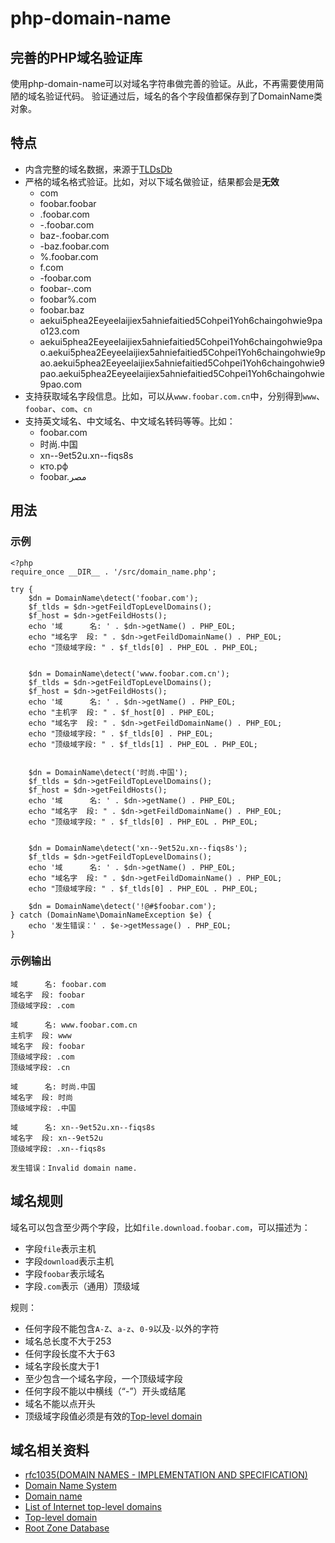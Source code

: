 # php-domain-name
## 完善的PHP域名验证库

使用php-domain-name可以对域名字符串做完善的验证。从此，不再需要使用简陋的域名验证代码。
验证通过后，域名的各个字段值都保存到了DomainName类对象。

## 特点
* 内含完整的域名数据，来源于[TLDsDb](https://github.com/fifilyu/TLDsDb)
* 严格的域名格式验证。比如，对以下域名做验证，结果都会是**无效**
    * com
    * foobar.foobar
    * .foobar.com
    * -.foobar.com
    * baz-.foobar.com
    * -baz.foobar.com
    * %.foobar.com
    * f.com
    * -foobar.com
    * foobar-.com
    * foobar%.com
    * foobar.baz
    * aekui5phea2Eeyeelaijiex5ahniefaitied5Cohpei1Yoh6chaingohwie9pao123.com
    * aekui5phea2Eeyeelaijiex5ahniefaitied5Cohpei1Yoh6chaingohwie9pao.aekui5phea2Eeyeelaijiex5ahniefaitied5Cohpei1Yoh6chaingohwie9pao.aekui5phea2Eeyeelaijiex5ahniefaitied5Cohpei1Yoh6chaingohwie9pao.aekui5phea2Eeyeelaijiex5ahniefaitied5Cohpei1Yoh6chaingohwie9pao.com
* 支持获取域名字段信息。比如，可以从`www.foobar.com.cn`中，分别得到`www`、`foobar`、`com`、`cn`
* 支持英文域名、中文域名、中文域名转码等等。比如：
    * foobar.com
    * 时尚.中国
    * xn--9et52u.xn--fiqs8s
    * кто.рф
    * foobar.مصر

## 用法

### 示例

    <?php
    require_once __DIR__ . '/src/domain_name.php';
    
    try {
        $dn = DomainName\detect('foobar.com');
        $f_tlds = $dn->getFeildTopLevelDomains();
        $f_host = $dn->getFeildHosts();
        echo '域      名: ' . $dn->getName() . PHP_EOL;
        echo "域名字  段: " . $dn->getFeildDomainName() . PHP_EOL;
        echo "顶级域字段: " . $f_tlds[0] . PHP_EOL . PHP_EOL;
    
    
        $dn = DomainName\detect('www.foobar.com.cn');
        $f_tlds = $dn->getFeildTopLevelDomains();
        $f_host = $dn->getFeildHosts();
        echo '域      名: ' . $dn->getName() . PHP_EOL;
        echo "主机字  段: " . $f_host[0] . PHP_EOL;
        echo "域名字  段: " . $dn->getFeildDomainName() . PHP_EOL;
        echo "顶级域字段: " . $f_tlds[0] . PHP_EOL;
        echo "顶级域字段: " . $f_tlds[1] . PHP_EOL . PHP_EOL;
    
    
        $dn = DomainName\detect('时尚.中国');
        $f_tlds = $dn->getFeildTopLevelDomains();
        $f_host = $dn->getFeildHosts();
        echo '域      名: ' . $dn->getName() . PHP_EOL;
        echo "域名字  段: " . $dn->getFeildDomainName() . PHP_EOL;
        echo "顶级域字段: " . $f_tlds[0] . PHP_EOL . PHP_EOL;
    
    
        $dn = DomainName\detect('xn--9et52u.xn--fiqs8s');
        $f_tlds = $dn->getFeildTopLevelDomains();
        echo '域      名: ' . $dn->getName() . PHP_EOL;
        echo "域名字  段: " . $dn->getFeildDomainName() . PHP_EOL;
        echo "顶级域字段: " . $f_tlds[0] . PHP_EOL . PHP_EOL;
    
        $dn = DomainName\detect('!@#$foobar.com');
    } catch (DomainName\DomainNameException $e) {
        echo '发生错误：' . $e->getMessage() . PHP_EOL;
    }

### 示例输出

    域      名: foobar.com
    域名字  段: foobar
    顶级域字段: .com
    
    域      名: www.foobar.com.cn
    主机字  段: www
    域名字  段: foobar
    顶级域字段: .com
    顶级域字段: .cn
    
    域      名: 时尚.中国
    域名字  段: 时尚
    顶级域字段: .中国
    
    域      名: xn--9et52u.xn--fiqs8s
    域名字  段: xn--9et52u
    顶级域字段: .xn--fiqs8s
    
    发生错误：Invalid domain name.


## 域名规则

域名可以包含至少两个字段，比如`file.download.foobar.com`，可以描述为：
* 字段`file`表示主机
* 字段`download`表示主机
* 字段`foobar`表示域名
* 字段`.com`表示（通用）顶级域

规则：
* 任何字段不能包含`A-Z`、`a-z`、`0-9`以及`-`以外的字符
* 域名总长度不大于253
* 任何字段长度不大于63
* 域名字段长度大于1
* 至少包含一个域名字段，一个顶级域字段
* 任何字段不能以中横线（“-”）开头或结尾
* 域名不能以点开头
* 顶级域字段值必须是有效的[Top-level domain](https://en.wikipedia.org/wiki/Top-level_domain)


## 域名相关资料
* [rfc1035(DOMAIN NAMES - IMPLEMENTATION AND SPECIFICATION)
](https://www.ietf.org/rfc/rfc1035.txt)
* [Domain Name System](https://en.wikipedia.org/wiki/Domain_Name_System)
* [Domain name](https://en.wikipedia.org/wiki/Domain_name)
* [List of Internet top-level domains](https://en.wikipedia.org/wiki/List_of_Internet_top-level_domains)
* [Top-level domain](https://en.wikipedia.org/wiki/Top-level_domain)
* [Root Zone Database](http://www.iana.org/domains/root/db)